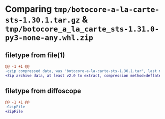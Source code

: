 # Comparing `tmp/botocore-a-la-carte-sts-1.30.1.tar.gz` & `tmp/botocore_a_la_carte_sts-1.31.0-py3-none-any.whl.zip`

## filetype from file(1)

```diff
@@ -1 +1 @@
-gzip compressed data, was "botocore-a-la-carte-sts-1.30.1.tar", last modified: Thu Jul  6 01:45:27 2023, max compression
+Zip archive data, at least v2.0 to extract, compression method=deflate
```

## filetype from diffoscope

```diff
@@ -1 +1 @@
-GzipFile
+ZipFile
```

